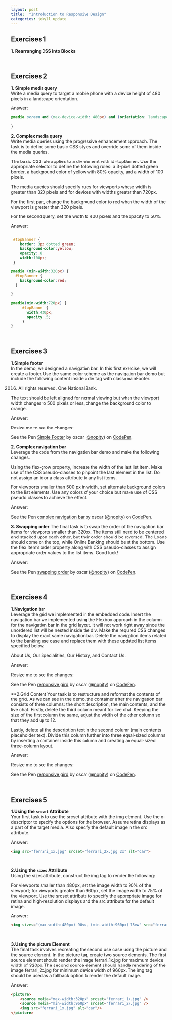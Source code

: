 ```yaml
---
layout: post
title:  "Introduction to Responsive Design"
categories: jekyll update
---
```


## **Exercises 1**

**1. Rearranging CSS into Blocks**<br>





<br>

## **Exercises 2**


**1. Simple media query**<br>
Write a media query to target a mobile phone with a device height of 480 pixels in a landscape orientation.

<span class="label label-warning">Answer:</span><br>

```css
@media screen and (max-device-width: 480px) and (orientation: landscape) {
    
}
```

**2. Complex media query**<br>
Write media queries using the progressive enhancement approach. The task is to define some basic CSS styles and override some of them inside the media queries.<br>

The basic CSS rule applies to a div element with id=topBanner. Use the appropriate selector to define the following rules: a 3-pixel dotted green border, a background color of yellow with 80% opacity, and a width of 100 pixels.<br>

The media queries should specify rules for viewports whose width is greater than 320 pixels and for devices with widths greater than 720px.<br>

For the first part, change the background color to red when the width of the viewport is greater than 320 pixels.<br>

For the second query, set the width to 400 pixels and the opacity to 50%.

<span class="label label-warning">Answer:</span><br>

```css 

 #topBanner {
    border: 3px dotted green;
    background-color:yellow;
    opacity:.8;
    width:100px; 
 }

@media (min-width:320px) {
  #topBanner { 
    background-color:red;
  }

}

@media(min-width:720px) {
     #topBanner { 
       width:420px; 
       opacity:.5; 
     }
}
```

<br>


## **Exercises 3**


**1.Simple footer**<br>
In the demo, we designed a navigation bar. In this first exercise, we will create a footer. Use the same color scheme as the navigation bar demo but include the following content inside a div tag with class=mainFooter.<br>

2016. All rights reserved. One National Bank.<br>

The text should be left aligned for normal viewing but when the viewport width changes to 500 pixels or less, change the background color to orange.<br>

<span class="label label-warning">Answer:</span><br>

Resize me to see the changes:

<p data-height="295" data-theme-id="0" data-slug-hash="xgXZdb" data-default-tab="result" data-user="nopity" data-embed-version="2" data-pen-title="Simple Footer" class="codepen">See the Pen <a href="http://codepen.io/nopity/pen/xgXZdb/">Simple Footer</a> by oscar (<a href="http://codepen.io/nopity">@nopity</a>) on <a href="http://codepen.io">CodePen</a>.</p>
<script async src="https://production-assets.codepen.io/assets/embed/ei.js"></script>


**2. Complex navigation bar**<br>
Leverage the code from the navigation bar demo and make the following changes.<br>

Using the flex-grow property, increase the width of the last list item. Make use of the CSS pseudo-classes to pinpoint the last element in the list. Do not assign an id or a class attribute to any list items.<br>

For viewports smaller than 500 px in width, set alternate background colors to the list elements. Use any colors of your choice but make use of CSS pseudo classes to achieve the effect.<br>

<span class="label label-warning">Answer:</span><br>

<p data-height="265" data-theme-id="0" data-slug-hash="bgopoP" data-default-tab="result" data-user="nopity" data-embed-version="2" data-pen-title="complex navigation bar" class="codepen">See the Pen <a href="http://codepen.io/nopity/pen/bgopoP/">complex navigation bar</a> by oscar (<a href="http://codepen.io/nopity">@nopity</a>) on <a href="http://codepen.io">CodePen</a>.</p>
<script async src="https://production-assets.codepen.io/assets/embed/ei.js"></script>

**3. Swapping order**
The final task is to swap the order of the navigation bar items for viewports smaller than 320px. The items still need to be centered and stacked upon each other, but their order should be reversed. The Loans should come on the top, while Online Banking should be at the bottom. Use the flex item’s order property along with CSS pseudo-classes to assign appropriate order values to the list items. Good luck!<br>

<span class="label label-warning">Answer:</span><br>

<p data-height="265" data-theme-id="0" data-slug-hash="egGZMB" data-default-tab="result" data-user="nopity" data-embed-version="2" data-pen-title="swapping order" class="codepen">See the Pen <a href="http://codepen.io/nopity/pen/egGZMB/">swapping order</a> by oscar (<a href="http://codepen.io/nopity">@nopity</a>) on <a href="http://codepen.io">CodePen</a>.</p>
<script async src="https://production-assets.codepen.io/assets/embed/ei.js"></script>
<br>


## **Exercises 4**


**1.Navigation bar**<br>
Leverage the grid we implemented in the embedded code. Insert the navigation bar we implemented using the Flexbox approach in the column for the navigation bar in the grid layout. It will not work right away since the unordered list will be nested inside the div. Make the required CSS changes to display the exact same navigation bar. Delete the navigation items related to the banking use case and replace them with these updated list items specified below:<br>

About Us, Our Specialities, Our History, and Contact Us.<br>

<span class="label label-warning">Answer:</span><br>

Resize me to see the changes:

<p data-height="265" data-theme-id="0" data-slug-hash="YNremR" data-default-tab="result" data-user="nopity" data-embed-version="2" data-pen-title="responsive gird" class="codepen">See the Pen <a href="http://codepen.io/nopity/pen/YNremR/">responsive gird</a> by oscar (<a href="http://codepen.io/nopity">@nopity</a>) on <a href="http://codepen.io">CodePen</a>.</p>
<script async src="https://production-assets.codepen.io/assets/embed/ei.js"></script>



**2.Grid Content
Your task is to restructure and reformat the contents of the grid. As we can see in the demo, the container after the navigation bar consists of three columns: the short description, the main contents, and the live chat. Firstly, delete the third column meant for live chat. Keeping the size of the first column the same, adjust the width of the other column so that they add up to 12.<br>

Lastly, delete all the description text in the second column (main contents placeholder text). Divide this column further into three equal-sized columns by inserting a container inside this column and creating an equal-sized three-column layout.<br>

<span class="label label-warning">Answer:</span><br>

Resize me to see the changes:

<p data-height="265" data-theme-id="0" data-slug-hash="YNremR" data-default-tab="result" data-user="nopity" data-embed-version="2" data-pen-title="responsive gird" class="codepen">See the Pen <a href="http://codepen.io/nopity/pen/YNremR/">responsive gird</a> by oscar (<a href="http://codepen.io/nopity">@nopity</a>) on <a href="http://codepen.io">CodePen</a>.</p>
<script async src="https://production-assets.codepen.io/assets/embed/ei.js"></script>


<br>


## **Exercises 5**


**1.Using the `srcset` Attribute**<br>
Your first task is to use the srcset attribute with the img element. Use the x-descriptor to specify the options for the browser. Assume retina displays as a part of the target media. Also specify the default image in the src attribute.<br>

<span class="label label-warning">Answer:</span><br>

```html
<img src="ferrari_1x.jpg" srcset="ferrari_2x.jpg 2x" alt="car">
```
<br>

**2.Using the `sizes` Attribute**<br>
Using the sizes attribute, construct the img tag to render the following:<br>

For viewports smaller than 480px, set the image width to 90% of the viewport; for viewports greater than 960px, set the image width to 75% of the viewport. Use the srcset attribute to specify the appropriate image for retina and high-resolution displays and the src attribute for the default image.<br>

<span class="label label-warning">Answer:</span><br>

```html
<img sizes="(max-width:480px) 90vw, (min-width:960px) 75vw" src="ferrari_1x.jpg" srcset="ferrari_2x.jpg 2x, ferrari_4x.jpg 4x" alt="car">
```

<br>

**3.Using the picture Element**<br>
The final task involves recreating the second use case using the picture and the source element. In the picture tag, create two source elements. The first source element should render the image ferrari_1x.jpg for maximum device width of 320px. The second source element should handle rendering of the image ferrari_2x.jpg for minimum device width of 960px. The img tag should be used as a fallback option to render the default image.<br>

<span class="label label-warning">Answer:</span><br>

```html 
<picture>
    <source media="max-width:320px" srcset="ferrari_1x.jpg" />
    <source media="min-width:960px" srcset="ferrari_2x.jpg" />
    <img src="ferrari_1x.jpg" alt="car"/>
</picture>
```